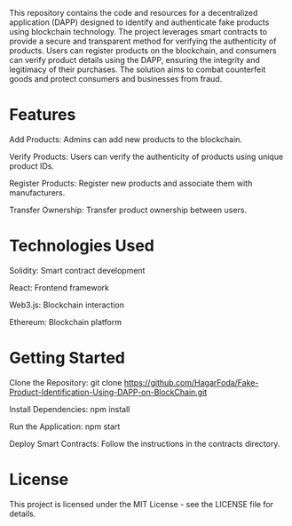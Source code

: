 This repository contains the code and resources for a decentralized application (DAPP) designed to identify and authenticate fake products using blockchain technology. The project leverages smart contracts to provide a secure and transparent method for verifying the authenticity of products. Users can register products on the blockchain, and consumers can verify product details using the DAPP, ensuring the integrity and legitimacy of their purchases. The solution aims to combat counterfeit goods and protect consumers and businesses from fraud.

# Features

Add Products: Admins can add new products to the blockchain.

Verify Products: Users can verify the authenticity of products using unique product IDs.

Register Products: Register new products and associate them with manufacturers.

Transfer Ownership: Transfer product ownership between users.

# Technologies Used

Solidity: Smart contract development

React: Frontend framework

Web3.js: Blockchain interaction

Ethereum: Blockchain platform

# Getting Started

Clone the Repository: git clone https://github.com/HagarFoda/Fake-Product-Identification-Using-DAPP-on-BlockChain.git

Install Dependencies: 
npm install

Run the Application:
npm start

Deploy Smart Contracts: Follow the instructions in the contracts directory.

# License

This project is licensed under the MIT License - see the LICENSE file for details.
